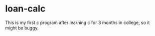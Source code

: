 # loan-calc
This is my first c program after learning c for 3 months in college, so it might be buggy.
